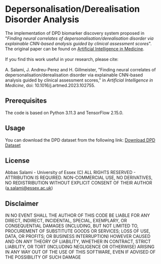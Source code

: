 # Depersonalisation/Derealisation Disorder Analysis
The implementation of DPD biomarker discovery system proposed in 
"<em>Finding neural correlates of depersonalisation/derealisation disorder via explainable CNN-based analysis guided by clinical assessment scores</em>".
The original paper can be found on <a href="https://www.sciencedirect.com/science/article/abs/pii/S0933365723002695">Artificial Intelligence in Medicine</a>.
<br><br>If you find this work useful in your research, please cite:
<br><br>A. Salami, J. Andreu-Perez and H. Gillmeister, 
"Finding neural correlates of depersonalisation/derealisation disorder via explainable CNN-based analysis guided by clinical assessment scores," 
in <em>Artificial Intelligence in Medicine</em>, doi: 10.1016/j.artmed.2023.102755.
## Prerequisites
The code is based on Python 3.11.3 and TensorFlow 2.15.0.

## Usage
You can download the DPD dataset from the following link: <a href="https://github.com/AbbasSalami/DPD_Analysis/releases/tag/v1.0">Download DPD Dataset</a>

## License
Abbas Salami - University of Essex (C) ALL RIGHTS RESERVED - ATTRIBUTION IS REQUIRED. NON-COMMERCIAL USE, NO DERIVATIVES, NO REDISTRIBUTION WITHOUT EXPLICIT CONSENT OF THEIR AUTHOR (a.salami@essex.ac.uk)

## Disclaimer
IN NO EVENT SHALL THE AUTHOR OF THIS CODE BE LIABLE FOR ANY DIRECT, INDIRECT, INCIDENTAL, SPECIAL, EXEMPLARY, OR CONSEQUENTIAL DAMAGES (INCLUDING, BUT NOT LIMITED TO, PROCUREMENT OF SUBSTITUTE GOODS OR SERVICES; LOSS OF USE, DATA, OR PROFITS; OR BUSINESS INTERRUPTION) HOWEVER CAUSED AND ON ANY THEORY OF LIABILITY, WHETHER IN CONTRACT, STRICT LIABILITY, OR TORT (INCLUDING NEGLIGENCE OR OTHERWISE) ARISING IN ANY WAY OUT OF THE USE OF THIS SOFTWARE, EVEN IF ADVISED OF THE POSSIBILITY OF SUCH DAMAGE
